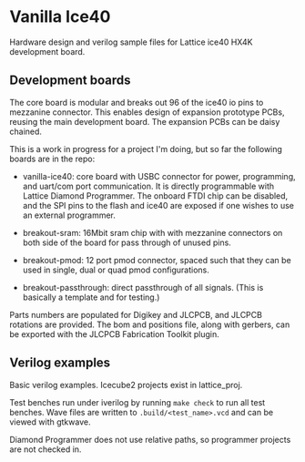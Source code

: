 # Vanilla Ice40

Hardware design and verilog sample files for Lattice ice40 HX4K
development board.

## Development boards

The core board is modular and breaks out 96 of the ice40 io
pins to mezzanine connector. This enables design of expansion
prototype PCBs, reusing the main development board. The expansion
PCBs can be daisy chained.

This is a work in progress for a project I'm doing, but so far the
following boards are in the repo:

* vanilla-ice40: core board with USBC connector for power,
programming, and uart/com port communication. It is
directly programmable with Lattice Diamond Programmer. The
onboard FTDI chip can be disabled, and the SPI pins to the
flash and ice40 are exposed if one wishes to use an external
programmer.

* breakout-sram: 16Mbit sram chip with with mezzanine connectors
on both side of the board for pass through of unused pins.

* breakout-pmod: 12 port pmod connector, spaced such that they
can be used in single, dual or quad pmod configurations.

* breakout-passthrough: direct passthrough of all signals. (This
is basically a template and for testing.)

Parts numbers are populated for Digikey and JLCPCB, and JLCPCB
rotations are provided. The bom and positions file, along with
gerbers, can be exported with the JLCPCB Fabrication Toolkit
plugin.

## Verilog examples

Basic verilog examples. Icecube2 projects exist in lattice_proj.

Test benches run under iverilog by running `make check` to run
all test benches. Wave files are written
to `.build/<test_name>.vcd` and can be viewed with gtkwave.

Diamond Programmer does not use relative paths, so programmer
projects are not checked in.
